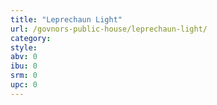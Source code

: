 ```yaml
---
title: "Leprechaun Light"
url: /govnors-public-house/leprechaun-light/
category: 
style: 
abv: 0
ibu: 0
srm: 0
upc: 0
---
```


